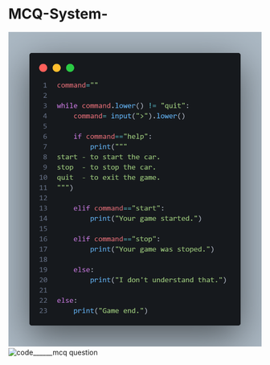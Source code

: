 # MCQ-System-
![immage alt](https://github.com/aimon59/Car-game/blob/main/.=code.1.png?raw=true)
![code______mcq question](https://github.com/user-attachments/assets/b56e07f3-1915-41f1-a8db-f1e4e99fc655)
